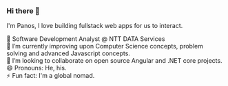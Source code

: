 ### Hi there 👋 
I'm Panos, I love building fullstack web apps for us to interact. 

🔭 Software Development Analyst @ NTT DATA Services<br>
🌱 I’m currently improving upon Computer Science concepts, problem solving and advanced Javascript concepts.<br>
👯 I’m looking to collaborate on open source Angular and .NET core projects.<br>
😄 Pronouns: He, his.<br>
⚡ Fun fact: I'm a global nomad.


